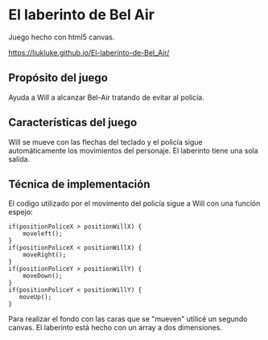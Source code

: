 # El laberinto de Bel Air

Juego hecho con html5 canvas.

https://liukluke.github.io/El-laberinto-de-Bel_Air/

## Propósito del juego

Ayuda a Will a alcanzar Bel-Air tratando de evitar al policía.

## Características del juego

Will se mueve con las flechas del teclado y el policía sigue automáticamente los movimientos del personaje. El laberinto tiene una sola salida.

## Técnica de implementación

El codigo utilizado por el movimento del policía sigue a Will con una función espejo: 

    if(positionPoliceX > positionWillX) {
        moveleft();
    }
    if(positionPoliceX < positionWillX) {
        moveRight();
    }
    if(positionPoliceY > positionWillY) {
        moveDown();
    }
    if(positionPoliceY < positionWillY) {
       moveUp();
    }

Para realizar el fondo con las caras que se "mueven" utilicé un segundo canvas. El laberinto está hecho con un array a dos dimensiones.  

